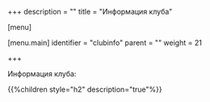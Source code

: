 +++
description = ""
title = "Информация клуба"

[menu]

  [menu.main]
    identifier = "clubinfo"
    parent = ""
    weight = 21

+++

Информация клуба:

{{%children style="h2" description="true"%}}


